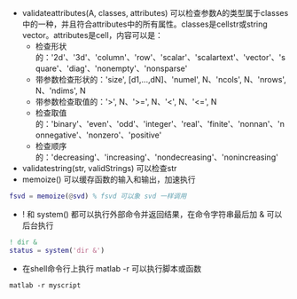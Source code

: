 * validateattributes(A, classes, attributes) 可以检查参数A的类型属于classes中的一种，并且符合attributes中的所有属性。classes是cellstr或string vector。attributes是cell，内容可以是：
  * 检查形状的：'2d'、'3d'、'column'、'row'、'scalar'、'scalartext'、'vector'、'square'、'diag'、'nonempty'、'nonsparse'
  * 带参数检查形状的：'size', [d1,...,dN]、'numel', N、'ncols', N、'nrows', N、'ndims', N
  * 带参数检查取值的：'>', N、'>=', N、'<', N、'<=', N
  * 检查取值的：'binary'、'even'、'odd'、'integer'、'real'、'finite'、'nonnan'、'nonnegative'、'nonzero'、'positive'
  * 检查顺序的：'decreasing'、'increasing'、'nondecreasing'、'nonincreasing'
* validatestring(str, validStrings) 可以检查str
* memoize() 可以缓存函数的输入和输出，加速执行

```matlab
fsvd = memoize(@svd) % fsvd 可以象 svd 一样调用
```

* ! 和 system() 都可以执行外部命令并返回结果，在命令字符串最后加 & 可以后台执行

```matlab
! dir &
status = system('dir &')
```

* 在shell命令行上执行 matlab -r 可以执行脚本或函数

```
matlab -r myscript
```

